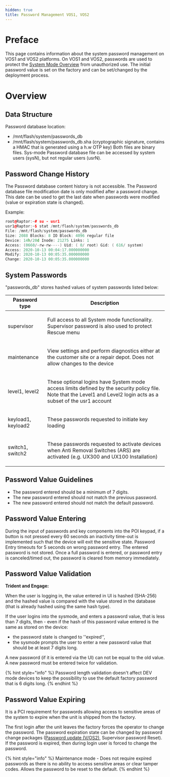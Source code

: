 ```yaml
---
hidden: true
title: Password Management VOS1, VOS2
---
```


# Preface <a href="#sec_password_management_preface" id="sec_password_management_preface"></a>

This page contains information about the system password management on VOS1 and VOS2 platforms. On VOS1 and VOS2, passwords are used to protect the <a href="pg_sysmode_overview.md">System Mode Overview</a> from unauthorized use. The initial password value is set on the factory and can be set/changed by the deployment process.

# Overview <a href="#sec_password_management_overview" id="sec_password_management_overview"></a>

## Data Structure <a href="#subsec_password_management_data_structure" id="subsec_password_management_data_structure"></a>

Password database location:

- /mnt/flash/system/passwords_db
- /mnt/flash/system/passwords_db.sha (cryptographic signature, contains a HMAC that is generated using a h.w OTP key) Both files are binary files. Sys-mode Password database file can be accessed by system users (sysN), but not regular users (usrN).

## Password Change History <a href="#subsec_password_management_passwrod_change_history" id="subsec_password_management_passwrod_change_history"></a>

The Password database content history is not accessible.
The Password database file modification date is only modified after a password change. This date can be used to get the last date when passwords were modified (value or expiration state is changed).

Example:

``` cpp
root@Raptor:~# su - usr1
usr1@Raptor:~$ stat /mnt/flash/system/passwords_db
File: /mnt/flash/system/passwords_db
Size: 2088 Blocks: 8 IO Block: 4096 regular file
Device: 14h/20d Inode: 21275 Links: 1
Access: (0660/-rw-rw----) Uid: ( 0/ root) Gid: ( 616/ system)
Access: 2020-10-13 00:04:17.000000000
Modify: 2020-10-13 00:05:35.000000000
Change: 2020-10-13 00:05:35.000000000
```

## System Passwords <a href="#subsec_password_management_system_passwords" id="subsec_password_management_system_passwords"></a>

\"passwords_db\" stores hashed values of system passwords listed below:

| Password type | Description |
|----|----|
| <p>supervisor</p> | <p>Full access to all System mode functionality. Supervisor password is also used to protect Rescue menu</p> |
| <p>maintenance</p> | <p>View settings and perform diagnostics either at the customer site or a repair depot. Does not allow changes to the device</p> |
| <p>level1, level2</p> | <p>These optional logins have System mode access limits defined by the security policy file. Note that the Level1 and Level2 login acts as a subset of the usr1 account</p> |
| <p>keyload1, keyload2</p> | <p>These passwords requested to initiate key loading</p> |
| <p>switch1, switch2</p> | <p>These passwords requested to activate devices when Anti Removal Switches (ARS) are activated (e.g. UX300 and UX100 Installation)</p> |

## Password Value Guidelines <a href="#subsec_password_management_password_value_guidelines" id="subsec_password_management_password_value_guidelines"></a>

- The password entered should be a minimum of 7 digits.
- The new password entered should not match the previous password.
- The new password entered should not match the default password.

## Password Value Entering <a href="#subsec_password_management_password_value_entering" id="subsec_password_management_password_value_entering"></a>

During the input of passwords and key components into the POI keypad, if a button is not pressed every 60 seconds an inactivity time-out is implemented such that the device will exit the sensitive state.
Password Entry timeouts for 5 seconds on wrong password entry.
The entered password is not stored. Once a full password is entered, or password entry is canceled/timed out, the password is cleared from memory immediately.

## Password Value Validation <a href="#subsec_password_management_password_value_validation" id="subsec_password_management_password_value_validation"></a>

**Trident and Engage:**

When the user is logging in, the value entered in UI is hashed (SHA-256) and the hashed value is compared with the value stored in the database (that is already hashed using the same hash type).

If the user logins into the sysmode, and enters a password value, that is less than 7 digits, then - even if the hash of this password value entered is the same as stored on the device:

- the password state is changed to \'\'expired\'\',
- the sysmode prompts the user to enter a new password value that should be at least 7 digits long.

A new password (if it is entered via the UI) can not be equal to the old value. A new password must be entered twice for validation.

{% hint style="info" %}
Password length validation doesn\'t affect DEV mode devices to keep the possibility to use the default factory password that is 6 digits long.
{% endhint %}

## Password Value Expiring <a href="#subsec_password_management_password_value_expiring" id="subsec_password_management_password_value_expiring"></a>

It is a PCI requirement for passwords allowing access to sensitive areas of the system to expire when the unit is shipped from the factory.

The first login after the unit leaves the factory forces the operator to change the password.
The password expiration state can be changed by password change packages (<a href="pg_vos_password_management_tools_update_password_vos2.md#pg_vos_password_management_tools_update_password_vos2">Password update (V/OS2)</a>, Supervisor password Reset).
If the password is expired, then during login user is forced to change the password.

{% hint style="info" %}
Maintenance mode - Does not require expired passwords as there is no ability to access sensitive areas or clear tamper codes. Allows the password to be reset to the default.
{% endhint %}
